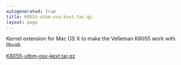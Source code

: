 ```yaml
---
autogenerated: true
title: K8055-utbm-osx-kext.tar.gz
layout: page
---
```


Kernel extension for Mac OS X to make the Velleman K8055 work with
libusb

[K8055-utbm-osx-kext.tar.gz](/media/files/K8055-utbm-osx-kext.tar.gz)

